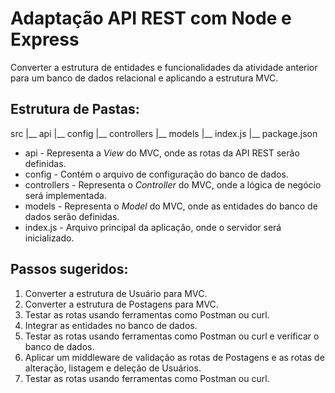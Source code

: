 # Adaptação API REST com Node e Express

Converter a estrutura de entidades e funcionalidades da atividade anterior para um banco de dados relacional e aplicando a estrutura MVC.

## Estrutura de Pastas:

src 
   |__ api
   |__ config
   |__ controllers
   |__ models
   |__ index.js
   |__ package.json

* api - Representa a _View_ do MVC, onde as rotas da API REST serão definidas.
* config - Contém o arquivo de configuração do banco de dados.
* controllers - Representa o _Controller_ do MVC, onde a lógica de negócio será implementada.
* models - Representa o _Model_ do MVC, onde as entidades do banco de dados serão definidas.
* index.js - Arquivo principal da aplicação, onde o servidor será inicializado.
  
## Passos sugeridos:

1. Converter a estrutura de Usuário para MVC.
2. Converter a estrutura de Postagens para MVC.
3. Testar as rotas usando ferramentas como Postman ou curl.
4. Integrar as entidades no banco de dados.
5. Testar as rotas usando ferramentas como Postman ou curl e verificar o banco de dados.
6. Aplicar um middleware de validação as rotas de Postagens e as rotas de alteração, listagem e deleção de Usuários.
7. Testar as rotas usando ferramentas como Postman ou curl.